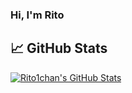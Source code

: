 ### Hi, I'm Rito



## &#x1f4c8; GitHub Stats

<a href="https://github.com/Rito1chan">
  <img align="center" src="https://github-readme-stats.vercel.app/api?Rito1chan=anuraghazra&show_icons=true&theme=tokyonight)
" alt="Rito1chan's GitHub Stats" />
</a>
